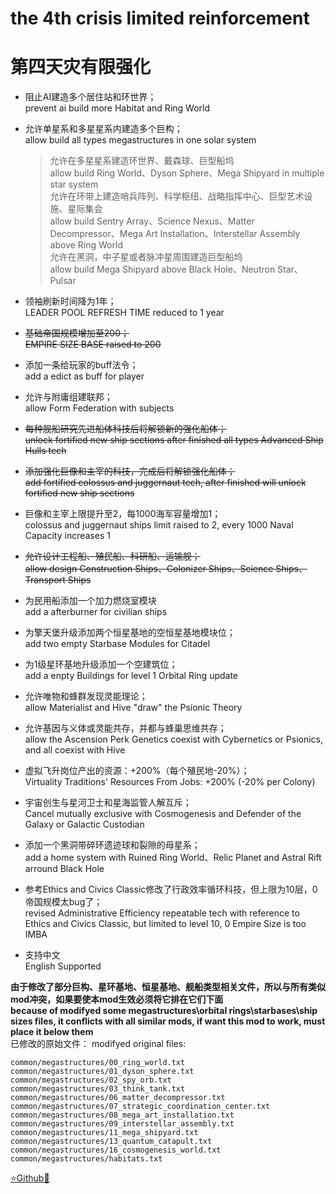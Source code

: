# the 4th crisis limited reinforcement
# 第四天灾有限强化

- 阻止AI建造多个居住站和环世界；  
  prevent ai build more Habitat and Ring World
- 允许单星系和多星星系内建造多个巨构；  
  allow build all types megastructures in one solar system
	> 允许在多星星系建造环世界、戴森球、巨型船坞  
    allow build Ring World、Dyson Sphere、Mega Shipyard in multiple star system  
	> 允许在环带上建造哨兵阵列、科学枢纽、战略指挥中心、巨型艺术设施、星际集会  
    allow build Sentry Array、Science Nexus、Matter Decompressor、Mega Art Installation、Interstellar Assembly above Ring World  
	> 允许在黑洞，中子星或者脉冲星周围建造巨型船坞  
    allow build Mega Shipyard above Black Hole、Neutron Star、Pulsar  

- 领袖刷新时间降为1年；  
  LEADER POOL REFRESH TIME reduced to 1 year
- ~~基础帝国规模增加至200；~~  
  ~~EMPIRE SIZE BASE raised to 200~~
- 添加一条给玩家的buff法令；  
  add a edict as buff for player
- 允许与附庸组建联邦；  
  allow Form Federation with subjects

- ~~每种舰船研究先进船体科技后将解锁新的强化船体；~~  
  ~~unlock fortified new ship sections after finished all types Advanced Ship Hulls tech~~
- ~~添加强化巨像和主宰的科技，完成后将解锁强化船体；~~  
  ~~add fortified colossus and juggernaut tech, after finished will unlock fortified new ship sections~~
- 巨像和主宰上限提升至2，每1000海军容量增加1；  
  colossus and juggernaut ships limit raised to 2, every 1000 Naval Capacity increases 1
- ~~允许设计工程船、殖民船、科研船、运输舰；~~  
  ~~allow design Construction Ships、Colonizer Ships、Science Ships、Transport Ships~~
- 为民用船添加一个加力燃烧室模块  
  add a afterburner for civilian ships

- 为擎天堡升级添加两个恒星基地的空恒星基地模块位；  
  add two empty Starbase Modules for Citadel
- 为1级星环基地升级添加一个空建筑位；  
  add a enpty Buildings for level 1 Orbital Ring update

- 允许唯物和蜂群发现灵能理论；  
  allow Materialist and Hive "draw" the Psionic Theory
- 允许基因与义体或灵能共存，并都与蜂巢思维共存；  
  allow the Ascension Perk Genetics coexist with Cybernetics or Psionics, and all coexist with Hive
- 虚拟飞升岗位产出的资源：+200%（每个殖民地-20%）；  
  Virtuality Traditions' Resources From Jobs: +200% (-20% per Colony)
- 宇宙创生与星河卫士和星海监管人解互斥；  
  Cancel mutually exclusive with Cosmogenesis and Defender of the Galaxy or Galactic Custodian

- 添加一个黑洞带碎环遗迹球和裂隙的母星系；  
  add a home system with Ruined Ring World、Relic Planet and Astral Rift arround Black Hole
- 参考Ethics and Civics Classic修改了行政效率循环科技，但上限为10层，0帝国规模太bug了；  
  revised Administrative Efficiency repeatable tech with reference to Ethics and Civics Classic, but limited to level 10, 0 Empire Size is too IMBA
- 支持中文  
  English Supported

**由于修改了部分巨构、星环基地、恒星基地、舰船类型相关文件，所以与所有类似mod冲突，如果要使本mod生效必须将它排在它们下面**  
**because of modifyed some megastructures\orbital rings\starbases\ship sizes files, it conflicts with all similar mods, if want this mod to work, must place it below them**  
已修改的原始文件：
modifyed original files:  
```
common/megastructures/00_ring_world.txt
common/megastructures/01_dyson_sphere.txt
common/megastructures/02_spy_orb.txt
common/megastructures/03_think_tank.txt
common/megastructures/06_matter_decompressor.txt
common/megastructures/07_strategic_coordination_center.txt
common/megastructures/08_mega_art_installation.txt
common/megastructures/09_interstellar_assembly.txt
common/megastructures/11_mega_shipyard.txt
common/megastructures/13_quantum_catapult.txt
common/megastructures/16_cosmogenesis_world.txt
common/megastructures/habitats.txt
```

[⭐Github🌟](https://github.com/Diadormu/4th_crisis_plus)
